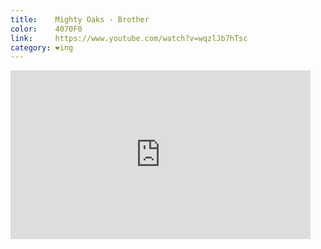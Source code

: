 ```yaml
---
title:    Mighty Oaks - Brother
color:    4070F0
link:     https://www.youtube.com/watch?v=wqzlJb7hTsc
category: ❤ing
---
```


<div class="large embed video youtube" data-aspect-ratio="0.5625">
    <iframe width="480" height="270" src="http://www.youtube.com/embed/wqzlJb7hTsc?feature=oembed" frameborder="0" allowfullscreen></iframe>
</div>

